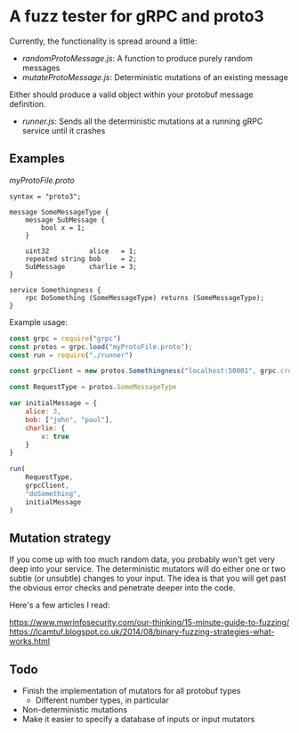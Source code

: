 #  A fuzz tester for gRPC and proto3

Currently, the functionality is spread around a little:

- _randomProtoMessage.js_: A function to produce purely random messages
- _mutateProtoMessage.js_: Deterministic mutations of an existing message

Either should produce a valid object within your protobuf message definition.

- _runner.js_: Sends all the deterministic mutations at a running gRPC service until it crashes

## Examples

*myProtoFile.proto*
```
syntax = "proto3";

message SomeMessageType {
	message SubMessage {
		bool x = 1;
	}

	uint32          alice   = 1;
	repeated string bob     = 2;
	SubMessage      charlie = 3;  
}

service Somethingness {
	rpc DoSomething (SomeMessageType) returns (SomeMessageType);
}
```

Example usage:
```js
const grpc = require("grpc")
const protos = grpc.load("myProtoFile.proto");
const run = require("./runner")

const grpcClient = new protos.Somethingness("localhost:50001", grpc.credentials.createInsecure())

const RequestType = protos.SomeMessageType

var initialMessage = {
	alice: 3,
	bob: ["john", "paul"],
	charlie: {
		x: true	
	}
}

run(
    RequestType,
    grpcClient,
    "doSomething",
    initialMessage
)
```

## Mutation strategy
If you come up with too much random data, you probably won't get very deep into your service.
The deterministic mutators will do either one or two subtle (or unsubtle) changes to your input. 
The idea is that you will get past the obvious error checks and penetrate deeper into the code. 

Here's a few articles I read:

https://www.mwrinfosecurity.com/our-thinking/15-minute-guide-to-fuzzing/
https://lcamtuf.blogspot.co.uk/2014/08/binary-fuzzing-strategies-what-works.html

## Todo
- Finish the implementation of mutators for all protobuf types
  - Different number types, in particular
- Non-deterministic mutations
- Make it easier to specify a database of inputs or input mutators
